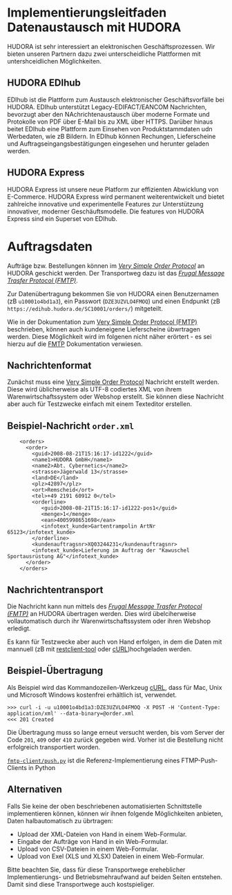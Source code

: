 # Implementierungsleitfaden Datenaustausch mit HUDORA

HUDORA ist sehr interessiert an elektronischen Geschäftsprozessen. Wir bieten unseren Partnern dazu zwei unterscheidliche Plattformen mit untershceidlichen Möglichkeiten.


## HUDORA EDIhub

EDIhub ist die Plattform zum Austausch elektronischer Geschäftsvorfälle bei HUDORA. EDIhub unterstützt Legacy-EDIFACT/EANCOM Nachrichten, bevorzugt aber den NAchrichtenaustausch über moderne Formate und Protokolle von PDF über E-Mail bis zu XML über HTTPS. Darüber hinaus beitet EDIhub eine Plattform zum Einsehen von Produktstammdaten udn Werbedaten, wie zB Bildern. In EDIhub können Rechungen, Lieferscheine und Auftragseingangsbestätigungen eingesehen und herunter geladen werden.


## HUDORA Express

HUDORA Express ist unsere neue Platform zur effizienten Abwicklung von E-Commerce. HUDORA Express wird permanent weiterentwickelt und bietet zahlreiche innovative und experimentelle Features zur Unterstützung innovativer, moderner Geschäuftsmodelle. Die features von HUDORA Express sind ein Superset von EDIhub.


# Auftragsdaten

Aufträge bzw. Bestellungen können im *[Very Simple Order Protocol][1]* an HUDORA geschickt werden. Der Transportweg dazu ist das *[Frugal Message Trasfer Protocol (FMTP)][2]*.

Zur Datenübertragung bekommen Sie von HUDORA einen Benutzernamen (zB `u10001o4bd1a3`), ein Passwort (`DZE3UZVLO4FMOQ`) und einen Endpunkt (zB `https://edihub.hudora.de/SC10001/orders/`) mitgeteilt.

Wie in der Dokumentation zum [Very Simple Order Protocol (FMTP)][1] beschrieben, können auch kundeneigene Lieferscheine übwrtragen werden. Diese Möglichkeit wird im folgenen nicht näher erörtert - es sei hierzu auf die [FMTP][1] Dokumentation verwiesen.


## Nachrichtenformat

Zunächst muss eine [Very Simple Order Protocol][1] Nachricht erstellt werden. Diese wird üblicherweise als UTF-8 codiertes XML von ihrem Warenwirtschaftssystem oder Webshop erstellt. Sie können diese Nachricht aber auch für Testzwecke einfach mit einem Texteditor erstellen.


## Beispiel-Nachricht `order.xml`

```
    <orders>
      <order>
        <guid>2008-08-21T15:16:17-id1222</guid>
        <name1>HUDORA GmbH</name1>
        <name2>Abt. Cybernetics</name2>
        <strasse>Jägerwald 13</strasse>
        <land>DE</land>
        <plz>42897</plz>
        <ort>Remscheid</ort>
        <tel>+49 2191 60912 0</tel>
        <orderline>
           <guid>2008-08-21T15:16:17-id1222-pos1</guid>
           <menge>1</menge>
           <ean>4005998651698</ean>
           <infotext_kunde>Gartentrampolin ArtNr 65123</infotext_kunde>
        </orderline>
        <kundenauftragsnr>XQ03244231</kundenauftragsnr>
        <infotext_kunde>Lieferung im Auftrag der "Kawuschel Sportausrüstung AG"</infotext_kunde>
      </order>
    </orders>
```


## Nachrichtentransport

Die Nachricht kann nun mittels des  *[Frugal Message Trasfer Protocol (FMTP)][2]* an HUDORA übertragen werden. Dies wird übelciherweise vollautomatisch durch ihr Warenwirtschaftssystem oder ihren Webshop erledigt.

Es kann für Testzwecke aber auch von Hand erfolgen, in dem  die Daten mit mannuell (zB mit [restclient-tool][3] oder [cURL][4])hochgeladen werden.


## Beispiel-Übertragung

Als Beispiel wird das Kommandozeilen-Werkzeug [cURL][4], dass für Mac, Unix und Microsoft Windows kostenfrei erhältlich ist, verwendet.


    >>> curl -i -u u10001o4bd1a3:DZE3UZVLO4FMOQ -X POST -H 'Content-Type: application/xml' --data-binary=@order.xml
    <<< 201 Created

Die Übertragung muss so lange erneut versucht werden, bis vom Server der Code `201`, `409` oder `410` zurück gegeben wird. Vorher ist die Bestellung nicht erfolgreich transportiert worden.

[`fmtp-client/push.py`][5] ist die Referenz-Implementierung eines FTMP-Push-Clients in Python


## Alternativen

Falls Sie keine der oben beschriebenen automatisierten Schnittstelle implementieren können, können wir ihnen folgende Möglichkeiten anbieten, Daten halbautomatisch zu übrtragen:

* Upload der XML-Dateien von Hand in einem Web-Formular.
* Eingabe der Aufträge von Hand in ein Web-Formular.
* Upload von CSV-Dateien in einem Web-Formular.
* Upload von Exel (XLS und XLSX) Dateien in einem Web-Formular.

Bitte beachten Sie, dass für diese Transportwege ereheblicher Implementierungs- und Betriebsmehraufwand auf beiden Seiten entstehen. Damit sind diese Transportwege auch kostspieliger.



[1]: http://github.com/hudora/huTools/blob/master/doc/standards/verysimpleorder.markdown
[2]: http://github.com/hudora/huTools/blob/master/doc/standards/fmtp.markdown
[3]: https://code.google.com/a/eclipselabs.org/p/restclient-tool/
[4]: http://curl.haxx.se
[5]: https://github.com/hudora/FMTP/blob/master/fmtp-client/push.py
